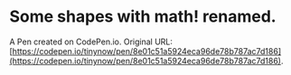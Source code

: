 # Some shapes with math! renamed.

A Pen created on CodePen.io. Original URL: [https://codepen.io/tinynow/pen/8e01c51a5924eca96de78b787ac7d186](https://codepen.io/tinynow/pen/8e01c51a5924eca96de78b787ac7d186).


